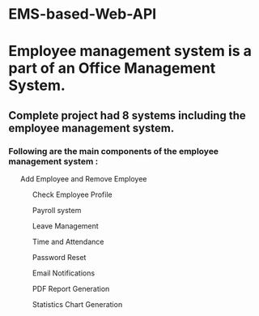# EMS-based-Web-API
 <h1>     Employee management system is a part of an Office Management System.</h1>
 <h2>Complete project had 8 systems including the employee management system.</h2>
 <h3> Following are the main components of the employee management system :</h3>
<ul>Add Employee and Remove   Employee 
<ul>Check Employee Profile </ul>
<ul>Payroll system </ul>
<ul> Leave Management</ul> 
<ul> Time and Attendance </ul> 
<ul>Password Reset </ul>
<ul>Email Notifications </ul>
<ul> PDF Report Generation </ul>
<ul>Statistics Chart Generation </ul>
